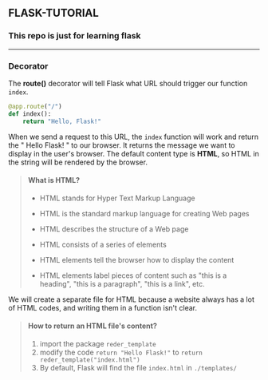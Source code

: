 ## FLASK-TUTORIAL
### This repo is just for learning flask
---

### Decorator

The **route()** decorator will tell Flask what URL should trigger our function `index`.

```python
@app.route("/")
def index():
    return "Hello, Flask!"
```

When we send a request to this URL, the `index` function will work and return the " Hello Flask! " to our browser. 
It returns the message we want to display in the user's browser. The default content type is **HTML**, so HTML in the string will be rendered by the browser.

> #### What is HTML?
>
> + HTML stands for Hyper Text Markup Language
>
> + HTML is the standard markup language for creating Web pages
> + HTML describes the structure of a Web page
> + HTML consists of a series of elements
> + HTML elements tell the browser how to display the content
> + HTML elements label pieces of content such as "this is a heading", "this is a paragraph", "this is a link", etc.

We will create a separate file for HTML because a website always has a lot of HTML codes, and writing them in a function isn't clear.

> #### How to return an HTML file's content?
>
> 1. import the package `reder_template `
> 2. modify the code `return "Hello Flask!"` to `return reder_template("index.html")`
> 3. By default, Flask will find the file `index.html` in `./templates/`

